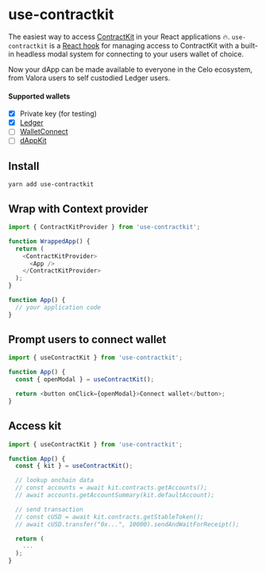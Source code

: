 # use-contractkit

The easiest way to access [ContractKit](https://www.npmjs.com/package/@celo/contractkit) in your React applications 🔥. `use-contractkit` is a [React hook](https://reactjs.org/docs/hooks-intro.html) for managing access to ContractKit with a built-in headless modal system for connecting to your users wallet of choice.

Now your dApp can be made available to everyone in the Celo ecosystem, from Valora users to self custodied Ledger users.

#### Supported wallets

- [x] Private key (for testing)
- [x] [Ledger](https://www.ledger.com/)
- [ ] [WalletConnect](https://walletconnect.org/)
- [ ] [dAppKit](https://www.dappkit.io/)

## Install

```
yarn add use-contractkit
```

## Wrap with Context provider

```javascript
import { ContractKitProvider } from 'use-contractkit';

function WrappedApp() {
  return (
    <ContractKitProvider>
      <App />
    </ContractKitProvider>
  );
}

function App() {
  // your application code
}
```

## Prompt users to connect wallet

```javascript
import { useContractKit } from 'use-contractkit';

function App() {
  const { openModal } = useContractKit();

  return <button onClick={openModal}>Connect wallet</button>;
}
```

## Access kit

```javascript
import { useContractKit } from 'use-contractkit';

function App() {
  const { kit } = useContractKit();

  // lookup onchain data
  // const accounts = await kit.contracts.getAccounts();
  // await accounts.getAccountSummary(kit.defaultAccount);

  // send transaction
  // const cUSD = await kit.contracts.getStableToken();
  // await cUSD.transfer("0x...", 10000).sendAndWaitForReceipt();

  return (
    ...
  );
}
```

